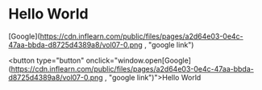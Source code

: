 # <h1>Hello World</h1>
[Google](https://cdn.inflearn.com/public/files/pages/a2d64e03-0e4c-47aa-bbda-d8725d4389a8/vol07-0.png
, "google link")

<button type="button" onclick="window.open[Google](https://cdn.inflearn.com/public/files/pages/a2d64e03-0e4c-47aa-bbda-d8725d4389a8/vol07-0.png
, "google link")">Hello World</button>